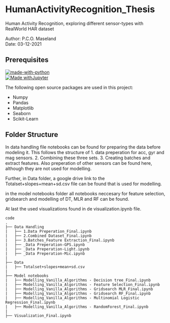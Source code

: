 # HumanActivityRecognition_Thesis
Human Activity Recognition, exploring different sensor-types with RealWorld HAR dataset

Author: P.C.O. Maseland <br>
Date: 03-12-2021


<h2 id="prerequisites"> Prerequisites</h2>

[![made-with-python](https://img.shields.io/badge/Made%20with-Python-1f425f.svg)](https://www.python.org/) <br>
[![Made withJupyter](https://img.shields.io/badge/Made%20with-Jupyter-orange?style=for-the-badge&logo=Jupyter)](https://jupyter.org/try) <br>

<!--This project is written in Python programming language. <br>-->
The following open source packages are used in this project:
* Numpy
* Pandas
* Matplotlib
* Seaborn
* Scikit-Learn


<h2 id="folder-structure">Folder Structure</h2>
In data handling file notebooks can be found for preparing the data before modeling it. This follows the structure of 1. data preperation for acc, gyr and mag sensors. 2. Combining these three sets. 3. Creating batches and extract features. Also preperation of other sensors can be found here, although they are not used for modelling. <br>

Further, in Data folder, a google drive link to the Totalset+slopes+mean+sd.csv file can be found that is used for modelling. <br>

in the model notebooks folder all notebooks neccesary for feature selection, gridsearch and modelling of DT, MLR and RF can be found. <br>

At last the used visualizations found in de visualization.ipynb file.

    code
    .
    ├── Data Handling
    |   ├── 1.Data Preperation_Final.ipynb
    |   ├── 2.Combined Dataset_Final.ipynb
    |   ├── 3.Batches_Feature Extraction_Final.ipynb
    |   ├── _Data Preperation-GPS.ipynb
    |   ├── _Data Preperation-Light.ipynb
    |   ├── _Data Preperation-Mic.ipynb
    |
    ├── Data
    |   ├── Totalset+slopes+mean+sd.csv
    |
    ├── Model notebooks
    |   ├── Modelling_Vanilla_Algorithms - Decision tree_Final.ipynb
    |   ├── Modelling_Vanilla_Algorithms - Feature Selection_Final.ipynb 
    |   ├── Modelling_Vanilla_Algorithms - Gridsearch MLR_Final.ipynb    
    |   ├── Modelling_Vanilla_Algorithms - Gridsearch RF_Final.ipynb 
    |   ├── Modelling_Vanilla_Algorithms - Multinomial Logistic Regression_Final.ipynb 
    |   ├── Modelling_Vanilla_Algorithms - RandomForest_Final.ipynb
    |
    ├── Visualization_Final.ipynb
    
    

